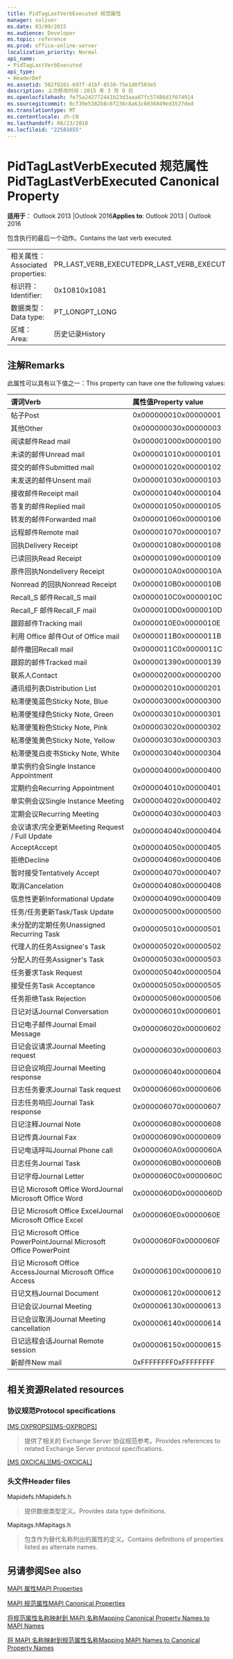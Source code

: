 ```yaml
---
title: PidTagLastVerbExecuted 规范属性
manager: soliver
ms.date: 03/09/2015
ms.audience: Developer
ms.topic: reference
ms.prod: office-online-server
localization_priority: Normal
api_name:
- PidTagLastVerbExecuted
api_type:
- HeaderDef
ms.assetid: 502f0261-697f-41bf-8530-75e1d0f503e5
description: 上次修改时间：2015 年 3 月 9 日
ms.openlocfilehash: fe75a242772441b23d3aaa87fc57486d1f074914
ms.sourcegitcommit: 0cf39e5382b8c6f236c8a63c6036849ed3527ded
ms.translationtype: MT
ms.contentlocale: zh-CN
ms.lasthandoff: 08/23/2018
ms.locfileid: "22581655"
---
```

# <a name="pidtaglastverbexecuted-canonical-property"></a><span data-ttu-id="8cf38-103">PidTagLastVerbExecuted 规范属性</span><span class="sxs-lookup"><span data-stu-id="8cf38-103">PidTagLastVerbExecuted Canonical Property</span></span>

  
  
<span data-ttu-id="8cf38-104">**适用于**： Outlook 2013 |Outlook 2016</span><span class="sxs-lookup"><span data-stu-id="8cf38-104">**Applies to**: Outlook 2013 | Outlook 2016</span></span> 
  
<span data-ttu-id="8cf38-105">包含执行的最后一个动作。</span><span class="sxs-lookup"><span data-stu-id="8cf38-105">Contains the last verb executed.</span></span>
  
|||
|:-----|:-----|
|<span data-ttu-id="8cf38-106">相关属性：</span><span class="sxs-lookup"><span data-stu-id="8cf38-106">Associated properties:</span></span>  <br/> |<span data-ttu-id="8cf38-107">PR_LAST_VERB_EXECUTED</span><span class="sxs-lookup"><span data-stu-id="8cf38-107">PR_LAST_VERB_EXECUTED</span></span>  <br/> |
|<span data-ttu-id="8cf38-108">标识符：</span><span class="sxs-lookup"><span data-stu-id="8cf38-108">Identifier:</span></span>  <br/> |<span data-ttu-id="8cf38-109">0x1081</span><span class="sxs-lookup"><span data-stu-id="8cf38-109">0x1081</span></span>  <br/> |
|<span data-ttu-id="8cf38-110">数据类型：</span><span class="sxs-lookup"><span data-stu-id="8cf38-110">Data type:</span></span>  <br/> |<span data-ttu-id="8cf38-111">PT_LONG</span><span class="sxs-lookup"><span data-stu-id="8cf38-111">PT_LONG</span></span>  <br/> |
|<span data-ttu-id="8cf38-112">区域：</span><span class="sxs-lookup"><span data-stu-id="8cf38-112">Area:</span></span>  <br/> |<span data-ttu-id="8cf38-113">历史记录</span><span class="sxs-lookup"><span data-stu-id="8cf38-113">History</span></span>  <br/> |
   
## <a name="remarks"></a><span data-ttu-id="8cf38-114">注解</span><span class="sxs-lookup"><span data-stu-id="8cf38-114">Remarks</span></span>

<span data-ttu-id="8cf38-115">此属性可以具有以下值之一：</span><span class="sxs-lookup"><span data-stu-id="8cf38-115">This property can have one the following values:</span></span>
  
|<span data-ttu-id="8cf38-116">**谓词**</span><span class="sxs-lookup"><span data-stu-id="8cf38-116">**Verb**</span></span>|<span data-ttu-id="8cf38-117">**属性值**</span><span class="sxs-lookup"><span data-stu-id="8cf38-117">**Property value**</span></span>|
|:-----|:-----|
|<span data-ttu-id="8cf38-118">帖子</span><span class="sxs-lookup"><span data-stu-id="8cf38-118">Post</span></span>  <br/> |<span data-ttu-id="8cf38-119">0x00000001</span><span class="sxs-lookup"><span data-stu-id="8cf38-119">0x00000001</span></span>  <br/> |
|<span data-ttu-id="8cf38-120">其他</span><span class="sxs-lookup"><span data-stu-id="8cf38-120">Other</span></span>  <br/> |<span data-ttu-id="8cf38-121">0x00000003</span><span class="sxs-lookup"><span data-stu-id="8cf38-121">0x00000003</span></span>  <br/> |
|<span data-ttu-id="8cf38-122">阅读邮件</span><span class="sxs-lookup"><span data-stu-id="8cf38-122">Read mail</span></span>  <br/> |<span data-ttu-id="8cf38-123">0x00000100</span><span class="sxs-lookup"><span data-stu-id="8cf38-123">0x00000100</span></span>  <br/> |
|<span data-ttu-id="8cf38-124">未读的邮件</span><span class="sxs-lookup"><span data-stu-id="8cf38-124">Unread mail</span></span>  <br/> |<span data-ttu-id="8cf38-125">0x00000101</span><span class="sxs-lookup"><span data-stu-id="8cf38-125">0x00000101</span></span>  <br/> |
|<span data-ttu-id="8cf38-126">提交的邮件</span><span class="sxs-lookup"><span data-stu-id="8cf38-126">Submitted mail</span></span>  <br/> |<span data-ttu-id="8cf38-127">0x00000102</span><span class="sxs-lookup"><span data-stu-id="8cf38-127">0x00000102</span></span>  <br/> |
|<span data-ttu-id="8cf38-128">未发送的邮件</span><span class="sxs-lookup"><span data-stu-id="8cf38-128">Unsent mail</span></span>  <br/> |<span data-ttu-id="8cf38-129">0x00000103</span><span class="sxs-lookup"><span data-stu-id="8cf38-129">0x00000103</span></span>  <br/> |
|<span data-ttu-id="8cf38-130">接收邮件</span><span class="sxs-lookup"><span data-stu-id="8cf38-130">Receipt mail</span></span>  <br/> |<span data-ttu-id="8cf38-131">0x00000104</span><span class="sxs-lookup"><span data-stu-id="8cf38-131">0x00000104</span></span>  <br/> |
|<span data-ttu-id="8cf38-132">答复的邮件</span><span class="sxs-lookup"><span data-stu-id="8cf38-132">Replied mail</span></span>  <br/> |<span data-ttu-id="8cf38-133">0x00000105</span><span class="sxs-lookup"><span data-stu-id="8cf38-133">0x00000105</span></span>  <br/> |
|<span data-ttu-id="8cf38-134">转发的邮件</span><span class="sxs-lookup"><span data-stu-id="8cf38-134">Forwarded mail</span></span>  <br/> |<span data-ttu-id="8cf38-135">0x00000106</span><span class="sxs-lookup"><span data-stu-id="8cf38-135">0x00000106</span></span>  <br/> |
|<span data-ttu-id="8cf38-136">远程邮件</span><span class="sxs-lookup"><span data-stu-id="8cf38-136">Remote mail</span></span>  <br/> |<span data-ttu-id="8cf38-137">0x00000107</span><span class="sxs-lookup"><span data-stu-id="8cf38-137">0x00000107</span></span>  <br/> |
|<span data-ttu-id="8cf38-138">回执</span><span class="sxs-lookup"><span data-stu-id="8cf38-138">Delivery Receipt</span></span>  <br/> |<span data-ttu-id="8cf38-139">0x00000108</span><span class="sxs-lookup"><span data-stu-id="8cf38-139">0x00000108</span></span>  <br/> |
|<span data-ttu-id="8cf38-140">已读回执</span><span class="sxs-lookup"><span data-stu-id="8cf38-140">Read Receipt</span></span>  <br/> |<span data-ttu-id="8cf38-141">0x00000109</span><span class="sxs-lookup"><span data-stu-id="8cf38-141">0x00000109</span></span>  <br/> |
|<span data-ttu-id="8cf38-142">原件回执</span><span class="sxs-lookup"><span data-stu-id="8cf38-142">Nondelivery Receipt</span></span>  <br/> |<span data-ttu-id="8cf38-143">0x0000010A</span><span class="sxs-lookup"><span data-stu-id="8cf38-143">0x0000010A</span></span>  <br/> |
|<span data-ttu-id="8cf38-144">Nonread 的回执</span><span class="sxs-lookup"><span data-stu-id="8cf38-144">Nonread Receipt</span></span>  <br/> |<span data-ttu-id="8cf38-145">0x0000010B</span><span class="sxs-lookup"><span data-stu-id="8cf38-145">0x0000010B</span></span>  <br/> |
|<span data-ttu-id="8cf38-146">Recall_S 邮件</span><span class="sxs-lookup"><span data-stu-id="8cf38-146">Recall_S mail</span></span>  <br/> |<span data-ttu-id="8cf38-147">0x0000010C</span><span class="sxs-lookup"><span data-stu-id="8cf38-147">0x0000010C</span></span>  <br/> |
|<span data-ttu-id="8cf38-148">Recall_F 邮件</span><span class="sxs-lookup"><span data-stu-id="8cf38-148">Recall_F mail</span></span>  <br/> |<span data-ttu-id="8cf38-149">0x0000010D</span><span class="sxs-lookup"><span data-stu-id="8cf38-149">0x0000010D</span></span>  <br/> |
|<span data-ttu-id="8cf38-150">跟踪邮件</span><span class="sxs-lookup"><span data-stu-id="8cf38-150">Tracking mail</span></span>  <br/> |<span data-ttu-id="8cf38-151">0x0000010E</span><span class="sxs-lookup"><span data-stu-id="8cf38-151">0x0000010E</span></span>  <br/> |
|<span data-ttu-id="8cf38-152">利用 Office 邮件</span><span class="sxs-lookup"><span data-stu-id="8cf38-152">Out of Office mail</span></span>  <br/> |<span data-ttu-id="8cf38-153">0x0000011B</span><span class="sxs-lookup"><span data-stu-id="8cf38-153">0x0000011B</span></span>  <br/> |
|<span data-ttu-id="8cf38-154">邮件撤回</span><span class="sxs-lookup"><span data-stu-id="8cf38-154">Recall mail</span></span>  <br/> |<span data-ttu-id="8cf38-155">0x0000011C</span><span class="sxs-lookup"><span data-stu-id="8cf38-155">0x0000011C</span></span>  <br/> |
|<span data-ttu-id="8cf38-156">跟踪的邮件</span><span class="sxs-lookup"><span data-stu-id="8cf38-156">Tracked mail</span></span>  <br/> |<span data-ttu-id="8cf38-157">0x00000139</span><span class="sxs-lookup"><span data-stu-id="8cf38-157">0x00000139</span></span>  <br/> |
|<span data-ttu-id="8cf38-158">联系人</span><span class="sxs-lookup"><span data-stu-id="8cf38-158">Contact</span></span>  <br/> |<span data-ttu-id="8cf38-159">0x00000200</span><span class="sxs-lookup"><span data-stu-id="8cf38-159">0x00000200</span></span>  <br/> |
|<span data-ttu-id="8cf38-160">通讯组列表</span><span class="sxs-lookup"><span data-stu-id="8cf38-160">Distribution List</span></span>  <br/> |<span data-ttu-id="8cf38-161">0x00000201</span><span class="sxs-lookup"><span data-stu-id="8cf38-161">0x00000201</span></span>  <br/> |
|<span data-ttu-id="8cf38-162">粘滞便笺蓝色</span><span class="sxs-lookup"><span data-stu-id="8cf38-162">Sticky Note, Blue</span></span>  <br/> |<span data-ttu-id="8cf38-163">0x00000300</span><span class="sxs-lookup"><span data-stu-id="8cf38-163">0x00000300</span></span>  <br/> |
|<span data-ttu-id="8cf38-164">粘滞便笺绿色</span><span class="sxs-lookup"><span data-stu-id="8cf38-164">Sticky Note, Green</span></span>  <br/> |<span data-ttu-id="8cf38-165">0x00000301</span><span class="sxs-lookup"><span data-stu-id="8cf38-165">0x00000301</span></span>  <br/> |
|<span data-ttu-id="8cf38-166">粘滞便笺粉色</span><span class="sxs-lookup"><span data-stu-id="8cf38-166">Sticky Note, Pink</span></span>  <br/> |<span data-ttu-id="8cf38-167">0x00000302</span><span class="sxs-lookup"><span data-stu-id="8cf38-167">0x00000302</span></span>  <br/> |
|<span data-ttu-id="8cf38-168">粘滞便笺黄色</span><span class="sxs-lookup"><span data-stu-id="8cf38-168">Sticky Note, Yellow</span></span>  <br/> |<span data-ttu-id="8cf38-169">0x00000303</span><span class="sxs-lookup"><span data-stu-id="8cf38-169">0x00000303</span></span>  <br/> |
|<span data-ttu-id="8cf38-170">粘滞便笺白皮书</span><span class="sxs-lookup"><span data-stu-id="8cf38-170">Sticky Note, White</span></span>  <br/> |<span data-ttu-id="8cf38-171">0x00000304</span><span class="sxs-lookup"><span data-stu-id="8cf38-171">0x00000304</span></span>  <br/> |
|<span data-ttu-id="8cf38-172">单实例约会</span><span class="sxs-lookup"><span data-stu-id="8cf38-172">Single Instance Appointment</span></span>  <br/> |<span data-ttu-id="8cf38-173">0x00000400</span><span class="sxs-lookup"><span data-stu-id="8cf38-173">0x00000400</span></span>  <br/> |
|<span data-ttu-id="8cf38-174">定期约会</span><span class="sxs-lookup"><span data-stu-id="8cf38-174">Recurring Appointment</span></span>  <br/> |<span data-ttu-id="8cf38-175">0x00000401</span><span class="sxs-lookup"><span data-stu-id="8cf38-175">0x00000401</span></span>  <br/> |
|<span data-ttu-id="8cf38-176">单实例会议</span><span class="sxs-lookup"><span data-stu-id="8cf38-176">Single Instance Meeting</span></span>  <br/> |<span data-ttu-id="8cf38-177">0x00000402</span><span class="sxs-lookup"><span data-stu-id="8cf38-177">0x00000402</span></span>  <br/> |
|<span data-ttu-id="8cf38-178">定期会议</span><span class="sxs-lookup"><span data-stu-id="8cf38-178">Recurring Meeting</span></span>  <br/> |<span data-ttu-id="8cf38-179">0x00000403</span><span class="sxs-lookup"><span data-stu-id="8cf38-179">0x00000403</span></span>  <br/> |
|<span data-ttu-id="8cf38-180">会议请求/完全更新</span><span class="sxs-lookup"><span data-stu-id="8cf38-180">Meeting Request / Full Update</span></span>  <br/> |<span data-ttu-id="8cf38-181">0x00000404</span><span class="sxs-lookup"><span data-stu-id="8cf38-181">0x00000404</span></span>  <br/> |
|<span data-ttu-id="8cf38-182">Accept</span><span class="sxs-lookup"><span data-stu-id="8cf38-182">Accept</span></span>  <br/> |<span data-ttu-id="8cf38-183">0x00000405</span><span class="sxs-lookup"><span data-stu-id="8cf38-183">0x00000405</span></span>  <br/> |
|<span data-ttu-id="8cf38-184">拒绝</span><span class="sxs-lookup"><span data-stu-id="8cf38-184">Decline</span></span>  <br/> |<span data-ttu-id="8cf38-185">0x00000406</span><span class="sxs-lookup"><span data-stu-id="8cf38-185">0x00000406</span></span>  <br/> |
|<span data-ttu-id="8cf38-186">暂时接受</span><span class="sxs-lookup"><span data-stu-id="8cf38-186">Tentatively Accept</span></span>  <br/> |<span data-ttu-id="8cf38-187">0x00000407</span><span class="sxs-lookup"><span data-stu-id="8cf38-187">0x00000407</span></span>  <br/> |
|<span data-ttu-id="8cf38-188">取消</span><span class="sxs-lookup"><span data-stu-id="8cf38-188">Cancelation</span></span>  <br/> |<span data-ttu-id="8cf38-189">0x00000408</span><span class="sxs-lookup"><span data-stu-id="8cf38-189">0x00000408</span></span>  <br/> |
|<span data-ttu-id="8cf38-190">信息性更新</span><span class="sxs-lookup"><span data-stu-id="8cf38-190">Informational Update</span></span>  <br/> |<span data-ttu-id="8cf38-191">0x00000409</span><span class="sxs-lookup"><span data-stu-id="8cf38-191">0x00000409</span></span>  <br/> |
|<span data-ttu-id="8cf38-192">任务/任务更新</span><span class="sxs-lookup"><span data-stu-id="8cf38-192">Task/Task Update</span></span>  <br/> |<span data-ttu-id="8cf38-193">0x00000500</span><span class="sxs-lookup"><span data-stu-id="8cf38-193">0x00000500</span></span>  <br/> |
|<span data-ttu-id="8cf38-194">未分配的定期任务</span><span class="sxs-lookup"><span data-stu-id="8cf38-194">Unassigned Recurring Task</span></span>  <br/> |<span data-ttu-id="8cf38-195">0x00000501</span><span class="sxs-lookup"><span data-stu-id="8cf38-195">0x00000501</span></span>  <br/> |
|<span data-ttu-id="8cf38-196">代理人的任务</span><span class="sxs-lookup"><span data-stu-id="8cf38-196">Assignee's Task</span></span>  <br/> |<span data-ttu-id="8cf38-197">0x00000502</span><span class="sxs-lookup"><span data-stu-id="8cf38-197">0x00000502</span></span>  <br/> |
|<span data-ttu-id="8cf38-198">分配人的任务</span><span class="sxs-lookup"><span data-stu-id="8cf38-198">Assigner's Task</span></span>  <br/> |<span data-ttu-id="8cf38-199">0x00000503</span><span class="sxs-lookup"><span data-stu-id="8cf38-199">0x00000503</span></span>  <br/> |
|<span data-ttu-id="8cf38-200">任务要求</span><span class="sxs-lookup"><span data-stu-id="8cf38-200">Task Request</span></span>  <br/> |<span data-ttu-id="8cf38-201">0x00000504</span><span class="sxs-lookup"><span data-stu-id="8cf38-201">0x00000504</span></span>  <br/> |
|<span data-ttu-id="8cf38-202">接受任务</span><span class="sxs-lookup"><span data-stu-id="8cf38-202">Task Acceptance</span></span>  <br/> |<span data-ttu-id="8cf38-203">0x00000505</span><span class="sxs-lookup"><span data-stu-id="8cf38-203">0x00000505</span></span>  <br/> |
|<span data-ttu-id="8cf38-204">任务拒绝</span><span class="sxs-lookup"><span data-stu-id="8cf38-204">Task Rejection</span></span>  <br/> |<span data-ttu-id="8cf38-205">0x00000506</span><span class="sxs-lookup"><span data-stu-id="8cf38-205">0x00000506</span></span>  <br/> |
|<span data-ttu-id="8cf38-206">日记对话</span><span class="sxs-lookup"><span data-stu-id="8cf38-206">Journal Conversation</span></span>  <br/> |<span data-ttu-id="8cf38-207">0x00000601</span><span class="sxs-lookup"><span data-stu-id="8cf38-207">0x00000601</span></span>  <br/> |
|<span data-ttu-id="8cf38-208">日记电子邮件</span><span class="sxs-lookup"><span data-stu-id="8cf38-208">Journal Email Message</span></span>  <br/> |<span data-ttu-id="8cf38-209">0x00000602</span><span class="sxs-lookup"><span data-stu-id="8cf38-209">0x00000602</span></span>  <br/> |
|<span data-ttu-id="8cf38-210">日记会议请求</span><span class="sxs-lookup"><span data-stu-id="8cf38-210">Journal Meeting request</span></span>  <br/> |<span data-ttu-id="8cf38-211">0x00000603</span><span class="sxs-lookup"><span data-stu-id="8cf38-211">0x00000603</span></span>  <br/> |
|<span data-ttu-id="8cf38-212">日记会议响应</span><span class="sxs-lookup"><span data-stu-id="8cf38-212">Journal Meeting response</span></span>  <br/> |<span data-ttu-id="8cf38-213">0x00000604</span><span class="sxs-lookup"><span data-stu-id="8cf38-213">0x00000604</span></span>  <br/> |
|<span data-ttu-id="8cf38-214">日志任务要求</span><span class="sxs-lookup"><span data-stu-id="8cf38-214">Journal Task request</span></span>  <br/> |<span data-ttu-id="8cf38-215">0x00000606</span><span class="sxs-lookup"><span data-stu-id="8cf38-215">0x00000606</span></span>  <br/> |
|<span data-ttu-id="8cf38-216">日志任务响应</span><span class="sxs-lookup"><span data-stu-id="8cf38-216">Journal Task response</span></span>  <br/> |<span data-ttu-id="8cf38-217">0x00000607</span><span class="sxs-lookup"><span data-stu-id="8cf38-217">0x00000607</span></span>  <br/> |
|<span data-ttu-id="8cf38-218">日记注释</span><span class="sxs-lookup"><span data-stu-id="8cf38-218">Journal Note</span></span>  <br/> |<span data-ttu-id="8cf38-219">0x00000608</span><span class="sxs-lookup"><span data-stu-id="8cf38-219">0x00000608</span></span>  <br/> |
|<span data-ttu-id="8cf38-220">日记传真</span><span class="sxs-lookup"><span data-stu-id="8cf38-220">Journal Fax</span></span>  <br/> |<span data-ttu-id="8cf38-221">0x00000609</span><span class="sxs-lookup"><span data-stu-id="8cf38-221">0x00000609</span></span>  <br/> |
|<span data-ttu-id="8cf38-222">日记电话呼叫</span><span class="sxs-lookup"><span data-stu-id="8cf38-222">Journal Phone call</span></span>  <br/> |<span data-ttu-id="8cf38-223">0x0000060A</span><span class="sxs-lookup"><span data-stu-id="8cf38-223">0x0000060A</span></span>  <br/> |
|<span data-ttu-id="8cf38-224">日志任务</span><span class="sxs-lookup"><span data-stu-id="8cf38-224">Journal Task</span></span>  <br/> |<span data-ttu-id="8cf38-225">0x0000060B</span><span class="sxs-lookup"><span data-stu-id="8cf38-225">0x0000060B</span></span>  <br/> |
|<span data-ttu-id="8cf38-226">日记字母</span><span class="sxs-lookup"><span data-stu-id="8cf38-226">Journal Letter</span></span>  <br/> |<span data-ttu-id="8cf38-227">0x0000060C</span><span class="sxs-lookup"><span data-stu-id="8cf38-227">0x0000060C</span></span>  <br/> |
|<span data-ttu-id="8cf38-228">日记 Microsoft Office Word</span><span class="sxs-lookup"><span data-stu-id="8cf38-228">Journal Microsoft Office Word</span></span>  <br/> |<span data-ttu-id="8cf38-229">0x0000060D</span><span class="sxs-lookup"><span data-stu-id="8cf38-229">0x0000060D</span></span>  <br/> |
|<span data-ttu-id="8cf38-230">日记 Microsoft Office Excel</span><span class="sxs-lookup"><span data-stu-id="8cf38-230">Journal Microsoft Office Excel</span></span>  <br/> |<span data-ttu-id="8cf38-231">0x0000060E</span><span class="sxs-lookup"><span data-stu-id="8cf38-231">0x0000060E</span></span>  <br/> |
|<span data-ttu-id="8cf38-232">日记 Microsoft Office PowerPoint</span><span class="sxs-lookup"><span data-stu-id="8cf38-232">Journal Microsoft Office PowerPoint</span></span>  <br/> |<span data-ttu-id="8cf38-233">0x0000060F</span><span class="sxs-lookup"><span data-stu-id="8cf38-233">0x0000060F</span></span>  <br/> |
|<span data-ttu-id="8cf38-234">日记 Microsoft Office Access</span><span class="sxs-lookup"><span data-stu-id="8cf38-234">Journal Microsoft Office Access</span></span>  <br/> |<span data-ttu-id="8cf38-235">0x00000610</span><span class="sxs-lookup"><span data-stu-id="8cf38-235">0x00000610</span></span>  <br/> |
|<span data-ttu-id="8cf38-236">日记文档</span><span class="sxs-lookup"><span data-stu-id="8cf38-236">Journal Document</span></span>  <br/> |<span data-ttu-id="8cf38-237">0x00000612</span><span class="sxs-lookup"><span data-stu-id="8cf38-237">0x00000612</span></span>  <br/> |
|<span data-ttu-id="8cf38-238">日记会议</span><span class="sxs-lookup"><span data-stu-id="8cf38-238">Journal Meeting</span></span>  <br/> |<span data-ttu-id="8cf38-239">0x00000613</span><span class="sxs-lookup"><span data-stu-id="8cf38-239">0x00000613</span></span>  <br/> |
|<span data-ttu-id="8cf38-240">日记会议取消</span><span class="sxs-lookup"><span data-stu-id="8cf38-240">Journal Meeting cancellation</span></span>  <br/> |<span data-ttu-id="8cf38-241">0x00000614</span><span class="sxs-lookup"><span data-stu-id="8cf38-241">0x00000614</span></span>  <br/> |
|<span data-ttu-id="8cf38-242">日记远程会话</span><span class="sxs-lookup"><span data-stu-id="8cf38-242">Journal Remote session</span></span>  <br/> |<span data-ttu-id="8cf38-243">0x00000615</span><span class="sxs-lookup"><span data-stu-id="8cf38-243">0x00000615</span></span>  <br/> |
|<span data-ttu-id="8cf38-244">新邮件</span><span class="sxs-lookup"><span data-stu-id="8cf38-244">New mail</span></span>  <br/> |<span data-ttu-id="8cf38-245">0xFFFFFFFF</span><span class="sxs-lookup"><span data-stu-id="8cf38-245">0xFFFFFFFF</span></span>  <br/> |
   
## <a name="related-resources"></a><span data-ttu-id="8cf38-246">相关资源</span><span class="sxs-lookup"><span data-stu-id="8cf38-246">Related resources</span></span>

### <a name="protocol-specifications"></a><span data-ttu-id="8cf38-247">协议规范</span><span class="sxs-lookup"><span data-stu-id="8cf38-247">Protocol specifications</span></span>

<span data-ttu-id="8cf38-248">[[MS OXPROPS]](http://msdn.microsoft.com/library/f6ab1613-aefe-447d-a49c-18217230b148%28Office.15%29.aspx)</span><span class="sxs-lookup"><span data-stu-id="8cf38-248">[[MS-OXPROPS]](http://msdn.microsoft.com/library/f6ab1613-aefe-447d-a49c-18217230b148%28Office.15%29.aspx)</span></span>
  
> <span data-ttu-id="8cf38-249">提供了相关的 Exchange Server 协议规范参考。</span><span class="sxs-lookup"><span data-stu-id="8cf38-249">Provides references to related Exchange Server protocol specifications.</span></span>
    
<span data-ttu-id="8cf38-250">[[MS OXCICAL]](http://msdn.microsoft.com/library/a685a040-5b69-4c84-b084-795113fb4012%28Office.15%29.aspx)</span><span class="sxs-lookup"><span data-stu-id="8cf38-250">[[MS-OXCICAL]](http://msdn.microsoft.com/library/a685a040-5b69-4c84-b084-795113fb4012%28Office.15%29.aspx)</span></span>
  
> 
### <a name="header-files"></a><span data-ttu-id="8cf38-251">头文件</span><span class="sxs-lookup"><span data-stu-id="8cf38-251">Header files</span></span>

<span data-ttu-id="8cf38-252">Mapidefs.h</span><span class="sxs-lookup"><span data-stu-id="8cf38-252">Mapidefs.h</span></span>
  
> <span data-ttu-id="8cf38-253">提供数据类型定义。</span><span class="sxs-lookup"><span data-stu-id="8cf38-253">Provides data type definitions.</span></span>
    
<span data-ttu-id="8cf38-254">Mapitags.h</span><span class="sxs-lookup"><span data-stu-id="8cf38-254">Mapitags.h</span></span>
  
> <span data-ttu-id="8cf38-255">包含作为替代名称列出的属性的定义。</span><span class="sxs-lookup"><span data-stu-id="8cf38-255">Contains definitions of properties listed as alternate names.</span></span>
    
## <a name="see-also"></a><span data-ttu-id="8cf38-256">另请参阅</span><span class="sxs-lookup"><span data-stu-id="8cf38-256">See also</span></span>



[<span data-ttu-id="8cf38-257">MAPI 属性</span><span class="sxs-lookup"><span data-stu-id="8cf38-257">MAPI Properties</span></span>](mapi-properties.md)
  
[<span data-ttu-id="8cf38-258">MAPI 规范属性</span><span class="sxs-lookup"><span data-stu-id="8cf38-258">MAPI Canonical Properties</span></span>](mapi-canonical-properties.md)
  
[<span data-ttu-id="8cf38-259">将规范属性名称映射到 MAPI 名称</span><span class="sxs-lookup"><span data-stu-id="8cf38-259">Mapping Canonical Property Names to MAPI Names</span></span>](mapping-canonical-property-names-to-mapi-names.md)
  
[<span data-ttu-id="8cf38-260">将 MAPI 名称映射到规范属性名称</span><span class="sxs-lookup"><span data-stu-id="8cf38-260">Mapping MAPI Names to Canonical Property Names</span></span>](mapping-mapi-names-to-canonical-property-names.md)

